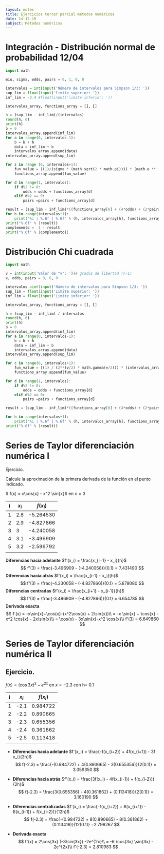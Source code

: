 ```yaml
---
layout: notes
title: Ejercicios tercer parcial métodos numéricos
date: 14-12-19
subject: Métodos numéricos
---
```




# Integración - Distribución normal de probabilidad  12/04

```python
import math

miu, sigma, odds, pairs = 0, 1, 0, 0

intervalos = int(input('Número de intervalos para Simpson 1/3: '))
sup_lim = float(input('limite superior: '))
inf_lim = -3.4 #float(input('limite inferior: '))

intervalos_array, functions_array = [], []

h = (sup_lim - inf_lim)/(intervalos)
round(h, 6)
print(h)
b = 0
intervalos_array.append(inf_lim)
for a in range(0, intervalos-1):
    b = b + h
    data = inf_lim + b
    intervalos_array.append(data)
intervalos_array.append(sup_lim)

for z in range (0, intervalos+1):
    fun_value = ((1)/(sigma * (math.sqrt(2 * math.pi)))) * (math.e ** (-(intervalos_array[z]-miu)**2 / (2 * (sigma**2))) )
    functions_array.append(fun_value)

for d in range(1, intervalos):
    if d%2 != 0:
        odds = odds + functions_array[d]
    elif d%2 == 0:
        pairs =pairs + functions_array[d]

result = (sup_lim - inf_lim)*((functions_array[0] + (4*odds) + (2*pairs) + functions_array[intervalos])/(3*intervalos))
for h in range(intervalos+1):
    print("%i | %.6f | %.6f" % (h, intervalos_array[h], functions_array[h]))
print("%.6f" % (result))
complemento =  1 - result
print("%.6f" % (complemento))
```

# Distribución Chi cuadrada

```python
import math

v = int(input('Valor de "v": '))# grados de libertad (n-1)
x, odds, pairs = 0, 0, 0

intervalos =int(input('Número de intervalos para Simpson 1/3: '))
sup_lim = float(input('Límite superior: '))
inf_lim = float(input('Limite inferior: '))

intervalos_array, functions_array = [], []

h = (sup_lim - inf_lim) / intervalos
round(h, 6)
print(h)
b = 0
intervalos_array.append(inf_lim)
for a in range(0, intervalos-1):
    b = b + h
    data = inf_lim + b
    intervalos_array.append(data)
intervalos_array.append(sup_lim)

for c in range(0, intervalos+1):
    fun_value = ((1) / (2**(v/2) * math.gamma(v/2))) * (intervalos_array[c]**((v/2)-1)) * (math.e**(-intervalos_array[c]/2))
    functions_array.append(fun_value)

for d in range(1, intervalos):
    if d%2 != 0:
        odds = odds + functions_array[d]
    elif d%2 == 0:
        pairs =pairs + functions_array[d]

result = (sup_lim - inf_lim)*((functions_array[0] + (4*odds) + (2*pairs) + functions_array[intervalos])/ (3*intervalos))

for h in range(intervalos+1):
    print("%i | %.6f | %.6f" % (h, intervalos_array[h], functions_array[h]))
print("%.6f" % (result))

```



# Series de Taylor diferenciación numérica I

 Ejercicio.

Calcule la aproximación de la primera derivada de la función en el punto indicado.

$ f(x) = x\cos{x} - x^2 \sin{x}$ en $x = 3$

| i    | $x_i$ | $f(x_i)$  |
| ---- | ----- | --------- |
| 1    | 2.8   | -5.264530 |
| 2    | 2.9   | -4.827866 |
| 3    | 3     | -4.240058 |
| 4    | 3.1   | -3.496909 |
| 5    | 3.2   | -2.596792 |
|      |       |           |

**Diferencias hacia adelante** $f'(x_i) = \frac{x_{i+1} - x_i}{h}$
$$
f'(3) = \frac{-3.496909 - (-4.240058)}{0.1} = 7.431490
$$
**Diferencias hacia atrás** $f'(x_i) = \frac{x_{i-1} - x_i}{h}$
$$
f'(3) = \frac{-4.230058 - (-4.827866)}{0.1} = 5.878080
$$
**Diferencias centradas** $f'(x_i) = \frac{x_{i+1} - x_{i-1}}{h}$
$$
f'(3) = \frac{-3.496909 - (-4.827866)}{0.1} = 6.654785
$$
**Derivada exacta**
$$
f'(x) = -x\sin{x}+\cos{x}-(x^2\cos{x} + 2\sin{x})\\
= -x \sin{x} + \cos{x} - x^2 \cos{x} - 2x\sin{x}\\
= \cos{x} - 3x\sin{x}-x^2 \cos{x}\\
f'(3) = 6.649860
$$

# Series de Taylor diferenciación numérica II

## Ejercicio. 

$f(x) = (\cos{3x})^2 -e^{2x}$ en $x= -2.3$ con h= 0.1

| i    | $x_i$ | $f(x_i)$ |
| ---- | ----- | -------- |
| 1    | -2.1  | 0.984722 |
| 2    | -2.2  | 0.890665 |
| 3    | -2.3  | 0.655356 |
| 4    | -2.4  | 0.361862 |
| 5    | -2.5  | 0.113418 |
|      |       |          |



-  **Diferencias hacia adelante** $f'(x_i) = \frac{-f(x_{i+2}) + 4f(x_{i+1}) - 3f x_i}{2h}$
   $$
   f(-2.3) = \frac{-(0.984722) + 4(0.890665) - 3(0.655356)}{2(0.1)} = 3.059350
   $$

-  **Diferencias hacia atrás** $f'(x_i) = \frac{3f(x_i) - 4f(x_{i-1}) + f(x_{i-2})}{2h}$
   $$
   f(-2.3) = \frac{3(0.655356) - 4(0.361862) + (0.113418)}{2(0.1)} = 3.160190
   $$

-  **Diferencias centralizadas** $f'(x_i) = \frac{-f(x_{i+2}) + 8(x_{i+1}) - 8(x_{i-1}) + f(x_{i-2})}{12h}$
   $$
   f(-2.3) = \frac{-(0.984722) + 8(0.890665) - 8(0.361862) + (0.113418)}{12(0.1)} =2.799267
   $$

-  **Derivada exacta**
   $$
   f'(x) = 2\cos{3x} (-3\sin{3x}) -2e^{2x}\\
   = -6 \cos{3x} \sin{3x} - 2e^{2x}\\
   f'(-2.3) = 2.810983
   $$

